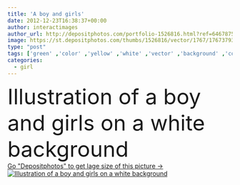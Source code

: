 ```yaml
---
title: 'A boy and girls'
date: 2012-12-23T16:38:37+00:00
author: interactimages
author_url: http://depositphotos.com/portfolio-1526816.html?ref=64678756
image: https://st.depositphotos.com/thumbs/1526816/vector/1767/17673793/api_thumb_450.jpg?forcejpeg=true
type: "post"
tags: ['green' ,'color' ,'yellow' ,'white' ,'vector' ,'background' ,'colorful' ,'on' ,'graphic' ,'illustration' ,'small' ,'happy' ,'person' ,'human' ,'girl' ,'female' ,'young' ,'smiling' ,'people' ,'cute' ,'hair' ,'girls' ,'brown' ,'child' ,'boys' ,'male' ,'man' ,'black' ,'full' ,'boy' ,'cartoon' ,'kid' ,'3d' ,'purple' ,'woman' ,'fingers' ,'shadow' ,'drawing' ,'mood' ,'half' ,'lady' ,'clip art' ,'characters' ,'vision' ,'T shirt' ,'shoes' ,'standing' ,'jacket' ,'of' ,'and' ]
categories: 
  - girl
---
```

<div aling="center">
            <font size="60"> Illustration of a boy and girls on a white background</font>   
</div>
<div>
    <a href='https://depositphotos.com/17673793/stock-illustration-a-boy-and-girls.html?ref=64678756' target=_blank > Go "Depositphotos" to get lage size of this picture ->
        <img href='https://depositphotos.com/17673793/stock-illustration-a-boy-and-girls.html?ref=64678756' src='https://st.depositphotos.com/1526816/1767/v/950/depositphotos_17673793-stock-illustration-a-boy-and-girls.jpg?forcejpeg=true' alt='Illustration of a boy and girls on a white background' >
    </a>
</div>
